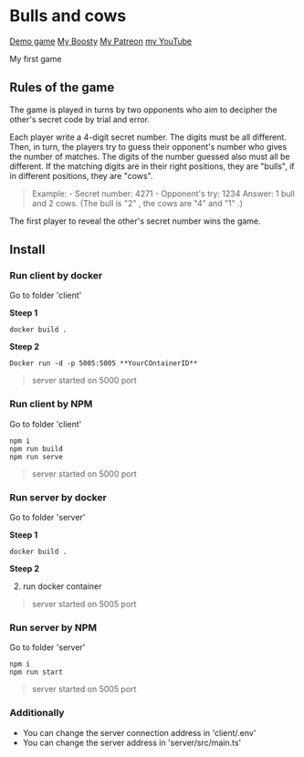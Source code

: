 # Bulls and cows

[Demo game](http://79.132.136.197:5000/)
[My Boosty](https://boosty.to/anmrez)
[My Patreon](https://www.patreon.com/anmrez)
[my YouTube](https://www.youtube.com/channel/UCB9DSZs7L30FA9zjyz4TTaQ)

My first game

## Rules of the game
The game is played in turns by two opponents who aim to decipher the other's secret code by trial and error.

Each player write a 4-digit secret number. The digits must be all different. Then, in turn, the players try to guess their opponent's number who gives the number of matches. The digits of the number guessed also must all be different. If the matching digits are in their right positions, they are "bulls", if in different positions, they are "cows".

> Example:
    - Secret number: 4271
    - Opponent's try: 1234
    Answer: 1 bull and 2 cows. (The bull is "2" , the cows are "4" and "1" .) 

The first player to reveal the other's secret number wins the game. 

## Install

### Run client by docker
Go to folder 'client'

**Steep 1**

    docker build .

**Steep 2**

    Docker run -d -p 5005:5005 **YourCOntainerID**

> server started on 5000 port

### Run client by NPM
Go to folder 'client'

    npm i
    npm run build
    npm run serve

> server started on 5000 port


### Run server by docker
Go to folder 'server'

**Steep 1**

    docker build .

**Steep 2**

2. run docker container

> server started on 5005 port

### Run server by NPM
Go to folder 'server'

    npm i
    npm run start

> server started on 5005 port


### Additionally
- You can change the server connection address in 'client/.env'
- You can change the server address in 'server/src/main.ts'